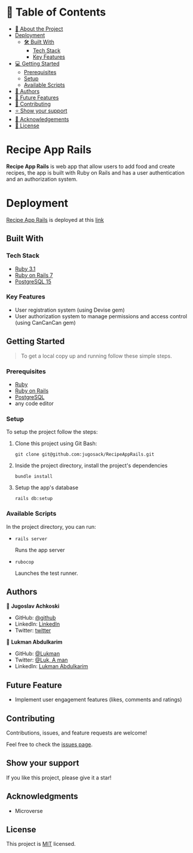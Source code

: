 # 📗 Table of Contents

- [📖 About the Project](#[project])
- [Deployment](#deployment)
  - [🛠 Built With](#built-with)
    - [Tech Stack](#tech-stack)
    - [Key Features](#key-features)
- [💻 Getting Started](#getting-started)
  - [Prerequisites](#prerequisites)
  - [Setup](#setup)
  - [Available Scripts](#available-scripts)
- [👥 Authors](#authors)
- [🔭 Future Features](#future-features)
- [🤝 Contributing](#contributing)
- [⭐️ Show your support](#support)
- [🙏 Acknowledgements](#acknowledgments)
- [📝 License](#license)


# Recipe App Rails


**Recipe App Rails** is web app that allow users to add food and create recipes, the app is built with Ruby on Rails and has a user authentication and an authorization system.

# Deployment

[Recipe App Rails](https://recipe-app-5.onrender.com) is deployed at this [link](https://recipe-app-5.onrender.com)

## Built With

### Tech Stack 

<ul>
  <li><a href="https://www.ruby-lang.org/en/news/2022/11/24/ruby-3-1-3-released/">Ruby 3.1</a></li>
  <li><a href="https://rubyonrails.org/">Ruby on Rails 7</a></li>
  <li><a href="https://www.postgresql.org/">PostgreSQL 15</a></li>
</ul>

### Key Features

- User registration system (using Devise gem)
- User authorization system to manage permissions and access control (using CanCanCan gem)

## Getting Started 

> To get a local copy up and running follow these simple steps.

### Prerequisites

  - <a href="https://www.ruby-lang.org/en/news/2022/11/24/ruby-3-1-3-released/">Ruby</a>
  - <a href="https://rubyonrails.org/">Ruby on Rails</a>
  - <a href="https://www.postgresql.org/">PostgreSQL</a>
  - any code editor

### Setup

To setup the project follow the steps:

1. Clone this project using Git Bash: 
    ``` 
    git clone git@github.com:jugosack/RecipeAppRails.git
    ```
  
2. Inside the project directory, install the project's dependencies
    ```
    bundle install
    ``` 

3. Setup the app's database
    ```
    rails db:setup
    ``` 


### Available Scripts

In the project directory, you can run:

- ```
  rails server
  ```
  Runs the app server

- ```
  rubocop
  ```
  Launches the test runner.

## Authors

👤 **Jugoslav Achkoski**

- GitHub: [@github](https://github.com/jugosack)
- LinkedIn: [LinkedIn](https://www.linkedin.com/in/jugoslavachkoski/)
- Twitter: [twitter](https://twitter.com/Jugoslav_A)

👤 **Lukman Abdulkarim**

- GitHub: [@Lukman](https://github.com/lukman155)
- Twitter: [@Luk, A man](https://twitter.com/lukmanabdulka18)
- LinkedIn: [Lukman Abdulkarim](https://www.linkedin.com/in/lukmanbaba/)

## Future Feature

- Implement user engagement features (likes, comments and ratings)

## Contributing 

Contributions, issues, and feature requests are welcome!

Feel free to check the [issues page](../../issues/).

## Show your support <a name="support"></a>

If you like this project, please give it a star!

## Acknowledgments 

- Microverse 

## License 

This project is [MIT](./MIT.md) licensed.